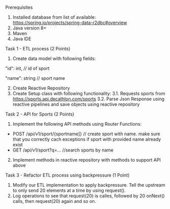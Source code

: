 ﻿Prerequisites

1. Installed database from list of available: https://spring.io/projects/spring-data-r2dbc#overview
2. Java version 8+
3. Maven
4. Java IDE

Task 1 - ETL process (2 Points)

1. Create data model with following fields:

"id": int, // id of sport

"name": string // sport name

2. Create Reactive Repository
3. Create Setup class with following functionality: 3.1. Requests sports from https://sports.api.decathlon.com/sports 3.2. Parse Json Response using reactive pipelines and save objects using reactive repository

Task 2 - API for Sports (2 Points)

1. Implement the following API methods using Router Functions:
- POST /api/v1/sport/{sportname]} // create sport with name. make sure that you correctly cach exceptions if sport with provided name already exist
- GET /api/v1/sport?q=... //search sports by name
2. Implement methods in reactive repository with methods to support API above

Task 3 - Refactor ETL process using backpressure (1 Point)

1. Modify our ETL implementation to apply backpressure. Tell the upstream to only send 20 elements at a time by using request().
2. Log operations to see that request(20) is calles, followed by 20 onNext() calls, then request(20) again and so on.
